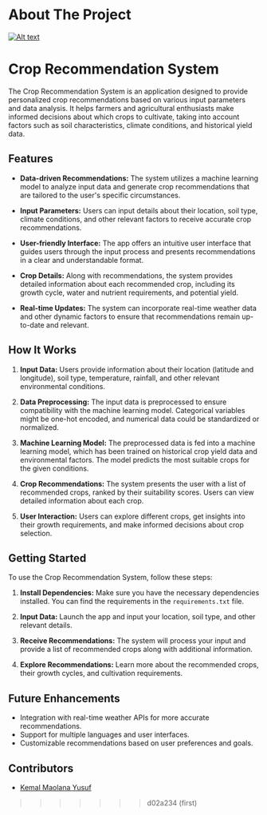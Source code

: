 # About The Project

[![Alt text](https://img.youtube.com/vi/ffL7IscVYuo/0.jpg)](https://www.youtube.com/watch?v=ffL7IscVYuo)


# Crop Recommendation System

The Crop Recommendation System is an application designed to provide personalized crop recommendations based on various input parameters and data analysis. It helps farmers and agricultural enthusiasts make informed decisions about which crops to cultivate, taking into account factors such as soil characteristics, climate conditions, and historical yield data.

## Features

- **Data-driven Recommendations:** The system utilizes a machine learning model to analyze input data and generate crop recommendations that are tailored to the user's specific circumstances.

- **Input Parameters:** Users can input details about their location, soil type, climate conditions, and other relevant factors to receive accurate crop recommendations.

- **User-friendly Interface:** The app offers an intuitive user interface that guides users through the input process and presents recommendations in a clear and understandable format.

- **Crop Details:** Along with recommendations, the system provides detailed information about each recommended crop, including its growth cycle, water and nutrient requirements, and potential yield.

- **Real-time Updates:** The system can incorporate real-time weather data and other dynamic factors to ensure that recommendations remain up-to-date and relevant.

## How It Works

1. **Input Data:** Users provide information about their location (latitude and longitude), soil type, temperature, rainfall, and other relevant environmental conditions.

2. **Data Preprocessing:** The input data is preprocessed to ensure compatibility with the machine learning model. Categorical variables might be one-hot encoded, and numerical data could be standardized or normalized.

3. **Machine Learning Model:** The preprocessed data is fed into a machine learning model, which has been trained on historical crop yield data and environmental factors. The model predicts the most suitable crops for the given conditions.

4. **Crop Recommendations:** The system presents the user with a list of recommended crops, ranked by their suitability scores. Users can view detailed information about each crop.

5. **User Interaction:** Users can explore different crops, get insights into their growth requirements, and make informed decisions about crop selection.

## Getting Started

To use the Crop Recommendation System, follow these steps:

1. **Install Dependencies:** Make sure you have the necessary dependencies installed. You can find the requirements in the `requirements.txt` file.

2. **Input Data:** Launch the app and input your location, soil type, and other relevant details.

3. **Receive Recommendations:** The system will process your input and provide a list of recommended crops along with additional information.

4. **Explore Recommendations:** Learn more about the recommended crops, their growth cycles, and cultivation requirements.

## Future Enhancements

- Integration with real-time weather APIs for more accurate recommendations.
- Support for multiple languages and user interfaces.
- Customizable recommendations based on user preferences and goals.

## Contributors

- [Kemal Maolana Yusuf](https://github.com/kemalmao19)

>>>>>>> d02a234 (first)
